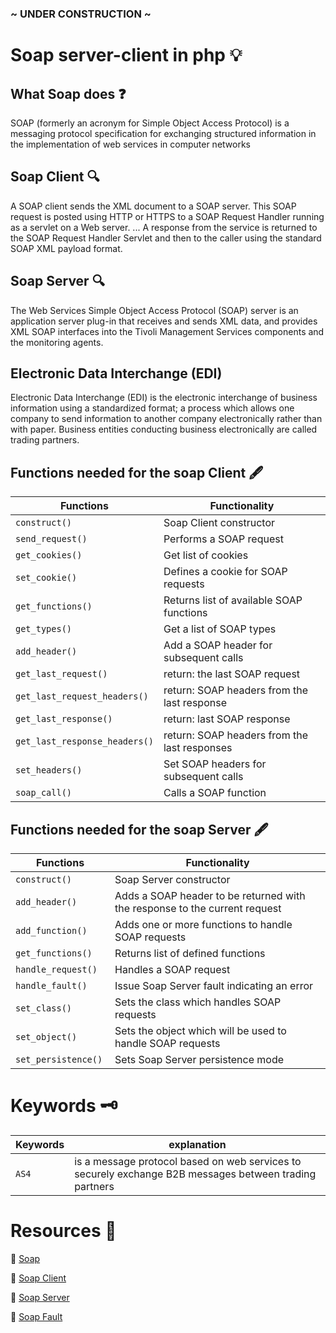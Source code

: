 ### ~ UNDER CONSTRUCTION ~  

# Soap server-client in php :bulb:

##  What Soap does :question:

SOAP (formerly an acronym for Simple Object Access Protocol) is a messaging protocol specification for exchanging structured information in the implementation of web services in computer networks

## Soap Client :mag:

A SOAP client sends the XML document to a SOAP server. This SOAP request is posted using HTTP or HTTPS to a SOAP Request Handler running as a servlet on a Web server. ... A response from the service is returned to the SOAP Request Handler Servlet and then to the caller using the standard SOAP XML payload format.

## Soap Server :mag:

The Web Services Simple Object Access Protocol (SOAP) server is an application server plug-in that receives and sends XML data, and provides XML SOAP interfaces into the Tivoli Management Services components and the monitoring agents.



## Electronic Data Interchange (EDI)
Electronic Data Interchange (EDI) is the electronic interchange of business information using a standardized format; a process which allows one company to send information to another company electronically rather than with paper. Business entities conducting business electronically are called trading partners.
## Functions needed for the soap Client :fountain_pen:

| Functions | Functionality |
| --- | --- |
| `construct()`| Soap Client constructor |
| `send_request()` |  Performs a SOAP request|
| `get_cookies()` | Get list of cookies |
| `set_cookie()` | Defines a cookie for SOAP requests |
| `get_functions()` | Returns list of available SOAP functions |
| `get_types()` | Get a list of SOAP types |
| `add_header()` | Add a SOAP header for subsequent calls |
| `get_last_request()` |  return: the last SOAP request |
| `get_last_request_headers()` | return: SOAP headers from the last response |
| `get_last_response()` | return: last SOAP response |
| `get_last_response_headers()` | return: SOAP headers from the last responses |
| `set_headers()` | Set SOAP headers for subsequent calls |
| `soap_call()` | Calls a SOAP function |


## Functions needed for the soap Server :fountain_pen:

| Functions | Functionality |
| --- | --- |
| `construct()` | Soap Server constructor  |
| `add_header()`| Adds a SOAP header to be returned with the response to the current request |
| `add_function()` |  Adds one or more functions to handle SOAP requests|
| `get_functions()` | Returns list of defined functions |
| `handle_request()` | Handles a SOAP request |
| `handle_fault()` | Issue Soap Server fault indicating an error |
| `set_class()` | Sets the class which handles SOAP requests |
| `set_object()` | Sets the object which will be used to handle SOAP requests |
| `set_persistence() ` | Sets Soap Server persistence mode |

# Keywords :old_key:

| Keywords | explanation |
| --- | --- |
| `AS4`| is a message protocol based on web services to securely exchange B2B messages between trading partners|


# Resources :scroll:

:link: [Soap](https://www.php.net/manual/en/book.soap.php)

:link: [Soap Client](https://www.php.net/manual/en/class.soapclient.php)

:link: [Soap Server](https://www.php.net/manual/en/class.soapserver.php)

:link: [Soap Fault](https://www.php.net/manual/en/class.soapfault.php)
